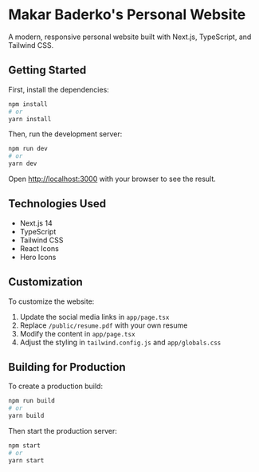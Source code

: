 # Makar Baderko's Personal Website

A modern, responsive personal website built with Next.js, TypeScript, and Tailwind CSS.

## Getting Started

First, install the dependencies:

```bash
npm install
# or
yarn install
```

Then, run the development server:

```bash
npm run dev
# or
yarn dev
```

Open [http://localhost:3000](http://localhost:3000) with your browser to see the result.

## Technologies Used

- Next.js 14
- TypeScript
- Tailwind CSS
- React Icons
- Hero Icons

## Customization

To customize the website:

1. Update the social media links in `app/page.tsx`
2. Replace `/public/resume.pdf` with your own resume
3. Modify the content in `app/page.tsx`
4. Adjust the styling in `tailwind.config.js` and `app/globals.css`

## Building for Production

To create a production build:

```bash
npm run build
# or
yarn build
```

Then start the production server:

```bash
npm start
# or
yarn start
``` 